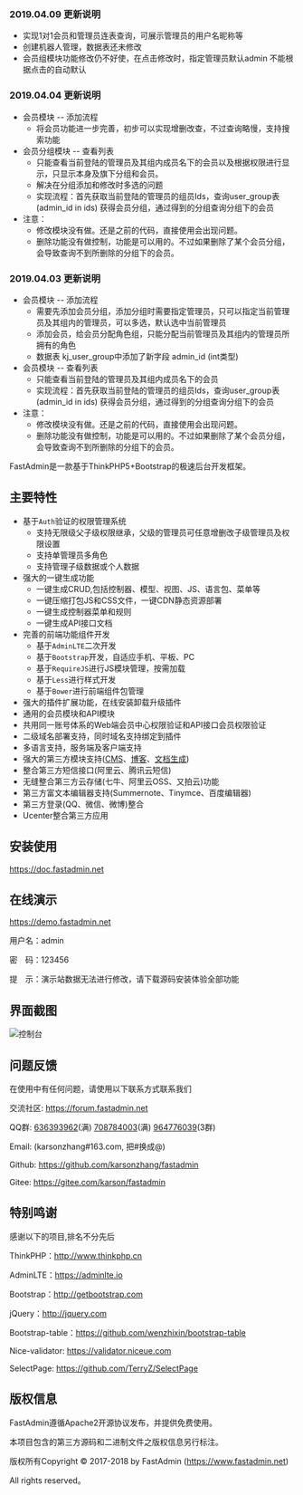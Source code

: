 ### 2019.04.09 更新说明
* 实现1对1会员和管理员连表查询，可展示管理员的用户名昵称等
* 创建机器人管理，数据表还未修改
* 会员组模块功能修改仍不好使，在点击修改时，指定管理员默认admin 不能根据点击的自动默认

### 2019.04.04 更新说明

* 会员模块 -- 添加流程
  * 将会员功能进一步完善，初步可以实现增删改查，不过查询略慢，支持搜索功能
* 会员分组模块 -- 查看列表
  * 只能查看当前登陆的管理员及其组内成员名下的会员以及根据权限进行显示，只显示本身及旗下分组和会员。
  * 解决在分组添加和修改时多选的问题
  * 实现流程：首先获取当前登陆的管理员的组员Ids，查询user_group表(admin_id in ids) 获得会员分组，通过得到的分组查询分组下的会员
* 注意： 
  * 修改模块没有做。还是之前的代码，直接使用会出现问题。
  * 删除功能没有做控制，功能是可以用的。不过如果删除了某个会员分组，会导致查询不到所删除的分组下的会员。
### 2019.04.03 更新说明

* 会员模块 -- 添加流程
  * 需要先添加会员分组，添加分组时需要指定管理员，只可以指定当前管理员及其组内的管理员，可以多选，默认选中当前管理员
  * 添加会员，给会员分配角色组，只能分配当前管理员及其组内的管理员所拥有的角色
  * 数据表 kj_user_group中添加了新字段 admin_id  (int类型)
* 会员模块 -- 查看列表
  * 只能查看当前登陆的管理员及其组内成员名下的会员
  * 实现流程：首先获取当前登陆的管理员的组员Ids，查询user_group表(admin_id in ids) 获得会员分组，通过得到的分组查询分组下的会员
* 注意： 
  * 修改模块没有做。还是之前的代码，直接使用会出现问题。
  * 删除功能没有做控制，功能是可以用的。不过如果删除了某个会员分组，会导致查询不到所删除的分组下的会员。





FastAdmin是一款基于ThinkPHP5+Bootstrap的极速后台开发框架。


## **主要特性**

* 基于`Auth`验证的权限管理系统
    * 支持无限级父子级权限继承，父级的管理员可任意增删改子级管理员及权限设置
    * 支持单管理员多角色
    * 支持管理子级数据或个人数据
* 强大的一键生成功能
    * 一键生成CRUD,包括控制器、模型、视图、JS、语言包、菜单等
    * 一键压缩打包JS和CSS文件，一键CDN静态资源部署
    * 一键生成控制器菜单和规则
    * 一键生成API接口文档
* 完善的前端功能组件开发
    * 基于`AdminLTE`二次开发
    * 基于`Bootstrap`开发，自适应手机、平板、PC
    * 基于`RequireJS`进行JS模块管理，按需加载
    * 基于`Less`进行样式开发
    * 基于`Bower`进行前端组件包管理
* 强大的插件扩展功能，在线安装卸载升级插件
* 通用的会员模块和API模块
* 共用同一账号体系的Web端会员中心权限验证和API接口会员权限验证
* 二级域名部署支持，同时域名支持绑定到插件
* 多语言支持，服务端及客户端支持
* 强大的第三方模块支持([CMS](https://www.fastadmin.net/store/cms.html)、[博客](https://www.fastadmin.net/store/blog.html)、[文档生成](https://www.fastadmin.net/store/docs.html))
* 整合第三方短信接口(阿里云、腾讯云短信)
* 无缝整合第三方云存储(七牛、阿里云OSS、又拍云)功能
* 第三方富文本编辑器支持(Summernote、Tinymce、百度编辑器)
* 第三方登录(QQ、微信、微博)整合
* Ucenter整合第三方应用

## **安装使用**

https://doc.fastadmin.net

## **在线演示**

https://demo.fastadmin.net

用户名：admin

密　码：123456

提　示：演示站数据无法进行修改，请下载源码安装体验全部功能

## **界面截图**
![控制台](https://gitee.com/uploads/images/2017/0411/113717_e99ff3e7_10933.png "控制台")

## **问题反馈**

在使用中有任何问题，请使用以下联系方式联系我们

交流社区: https://forum.fastadmin.net

QQ群: [636393962](https://jq.qq.com/?_wv=1027&k=487PNBb)(满) [708784003](https://jq.qq.com/?_wv=1027&k=5ObjtwM)(满) [964776039](https://jq.qq.com/?_wv=1027&k=59qjU2P)(3群)

Email: (karsonzhang#163.com, 把#换成@)

Github: https://github.com/karsonzhang/fastadmin

Gitee: https://gitee.com/karson/fastadmin

## **特别鸣谢**

感谢以下的项目,排名不分先后

ThinkPHP：http://www.thinkphp.cn

AdminLTE：https://adminlte.io

Bootstrap：http://getbootstrap.com

jQuery：http://jquery.com

Bootstrap-table：https://github.com/wenzhixin/bootstrap-table

Nice-validator: https://validator.niceue.com

SelectPage: https://github.com/TerryZ/SelectPage


## **版权信息**

FastAdmin遵循Apache2开源协议发布，并提供免费使用。

本项目包含的第三方源码和二进制文件之版权信息另行标注。

版权所有Copyright © 2017-2018 by FastAdmin (https://www.fastadmin.net)

All rights reserved。
